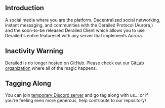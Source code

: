 ## Introduction

A social media where you are the platform. Decentralized social networking, instant messaging, and communities with
the Derailed Protocol (Aurora,) and the soon-to-be released Derailed Client which allows you to use Derailed's entire featureset
with any server that implements Aurora.

## Inactivity Warning

Derailed is no longer hosted on GitHub. Please check out our [GitLab organization](https://gitlab.com/derailed) where all of the magic happens.

## Tagging Along

You can join [temporary Discord server](https://discord.gg/8fYVNRxRDc) and go tag along with us...
or if you're feeling even more generous, help contribute to our repository!
